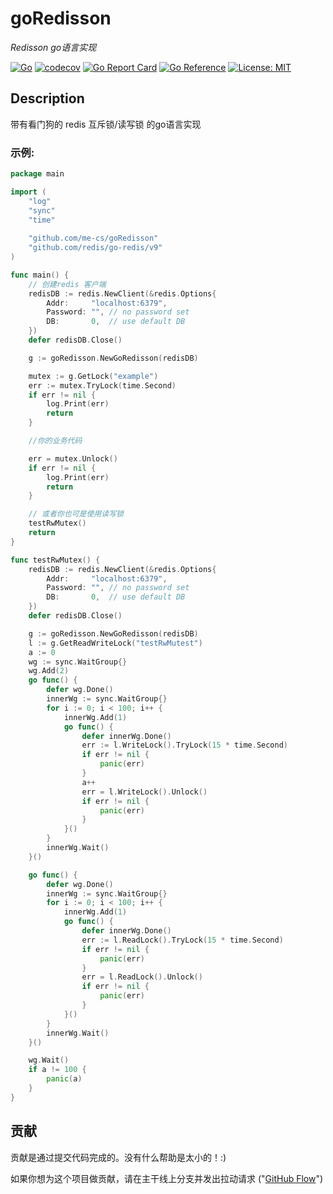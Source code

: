 # goRedisson

*Redisson go语言实现*

[![Go](https://github.com/me-cs/goRedisson/workflows/Go/badge.svg?branch=main)](https://github.com/me-cs/goRedisson/actions)
[![codecov](https://codecov.io/gh/me-cs/goRedisson/branch/main/graph/badge.svg)](https://codecov.io/gh/me-cs/goRedisson)
[![Go Report Card](https://goreportcard.com/badge/github.com/me-cs/goRedisson)](https://goreportcard.com/report/github.com/me-cs/goRedisson)
[![Go Reference](https://pkg.go.dev/badge/github.com/me-cs/goRedisson.svg)](https://pkg.go.dev/github.com/me-cs/goRedisson)
[![License: MIT](https://img.shields.io/badge/License-MIT-yellow.svg)](https://opensource.org/licenses/MIT)

## Description
带有看门狗的 redis 互斥锁/读写锁 的go语言实现


### 示例:

```go
package main

import (
	"log"
	"sync"
	"time"
    
	"github.com/me-cs/goRedisson"
	"github.com/redis/go-redis/v9"
)

func main() {
	// 创建redis 客户端
	redisDB := redis.NewClient(&redis.Options{
		Addr:     "localhost:6379",
		Password: "", // no password set
		DB:       0,  // use default DB
	})
	defer redisDB.Close()

	g := goRedisson.NewGoRedisson(redisDB)

	mutex := g.GetLock("example")
	err := mutex.TryLock(time.Second)
	if err != nil {
		log.Print(err)
		return
	}

	//你的业务代码

	err = mutex.Unlock()
	if err != nil {
		log.Print(err)
		return
	}

	// 或者你也可是使用读写锁
	testRwMutex()
	return
}

func testRwMutex() {
	redisDB := redis.NewClient(&redis.Options{
		Addr:     "localhost:6379",
		Password: "", // no password set
		DB:       0,  // use default DB
	})
	defer redisDB.Close()

	g := goRedisson.NewGoRedisson(redisDB)
	l := g.GetReadWriteLock("testRwMutest")
	a := 0
	wg := sync.WaitGroup{}
	wg.Add(2)
	go func() {
		defer wg.Done()
		innerWg := sync.WaitGroup{}
		for i := 0; i < 100; i++ {
			innerWg.Add(1)
			go func() {
				defer innerWg.Done()
				err := l.WriteLock().TryLock(15 * time.Second)
				if err != nil {
					panic(err)
				}
				a++
				err = l.WriteLock().Unlock()
				if err != nil {
					panic(err)
				}
			}()
		}
		innerWg.Wait()
	}()

	go func() {
		defer wg.Done()
		innerWg := sync.WaitGroup{}
		for i := 0; i < 100; i++ {
			innerWg.Add(1)
			go func() {
				defer innerWg.Done()
				err := l.ReadLock().TryLock(15 * time.Second)
				if err != nil {
					panic(err)
				}
				err = l.ReadLock().Unlock()
				if err != nil {
					panic(err)
				}
			}()
		}
		innerWg.Wait()
	}()

	wg.Wait()
	if a != 100 {
		panic(a)
	}
}

```

## 贡献
贡献是通过提交代码完成的。没有什么帮助是太小的！:)

如果你想为这个项目做贡献，请在主干线上分支并发出拉动请求 ("[GitHub Flow](https://guides.github.com/introduction/flow/)")
